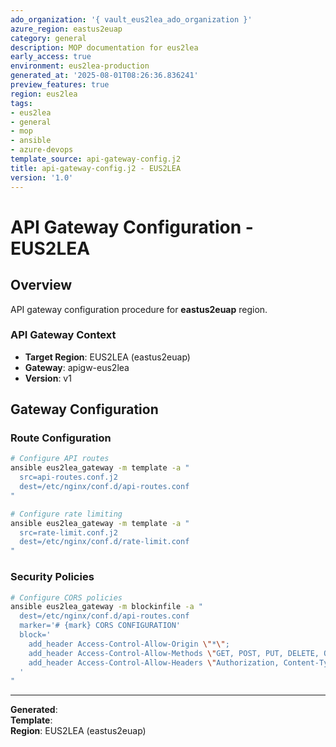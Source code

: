 ```yaml
---
ado_organization: '{ vault_eus2lea_ado_organization }'
azure_region: eastus2euap
category: general
description: MOP documentation for eus2lea
early_access: true
environment: eus2lea-production
generated_at: '2025-08-01T08:26:36.836241'
preview_features: true
region: eus2lea
tags:
- eus2lea
- general
- mop
- ansible
- azure-devops
template_source: api-gateway-config.j2
title: api-gateway-config.j2 - EUS2LEA
version: '1.0'
---
```



# API Gateway Configuration - EUS2LEA

## Overview

API gateway configuration procedure for **eastus2euap** region.

### API Gateway Context

- **Target Region**: EUS2LEA (eastus2euap)
- **Gateway**: apigw-eus2lea
- **Version**: v1

## Gateway Configuration

### Route Configuration
```bash
# Configure API routes
ansible eus2lea_gateway -m template -a "
  src=api-routes.conf.j2
  dest=/etc/nginx/conf.d/api-routes.conf
"

# Configure rate limiting
ansible eus2lea_gateway -m template -a "
  src=rate-limit.conf.j2
  dest=/etc/nginx/conf.d/rate-limit.conf
"
```

### Security Policies
```bash
# Configure CORS policies
ansible eus2lea_gateway -m blockinfile -a "
  dest=/etc/nginx/conf.d/api-routes.conf
  marker='# {mark} CORS CONFIGURATION'
  block='
    add_header Access-Control-Allow-Origin \"*\";
    add_header Access-Control-Allow-Methods \"GET, POST, PUT, DELETE, OPTIONS\";
    add_header Access-Control-Allow-Headers \"Authorization, Content-Type\";
  '
"
```

---

**Generated**:   
**Template**:   
**Region**: EUS2LEA (eastus2euap)